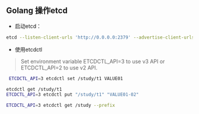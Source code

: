 ## Golang 操作etcd

- 启动etcd：

```bash
etcd --listen-client-urls 'http://0.0.0.0:2379' --advertise-client-urls 'http://0.0.0.0:2379'
```

- 使用etcdctl 
> Set environment variable ETCDCTL_API=3 to use v3 API or ETCDCTL_API=2 to use v2 API.

```bash
 ETCDCTL_API=3 etcdctl set /study/t1 VALUE01

etcdctl get /study/t1
ETCDCTL_API=3 etcdctl put "/study/t1" "VALUE01-02"

ETCDCTL_API=3 etcdctl get /study --prefix
```
